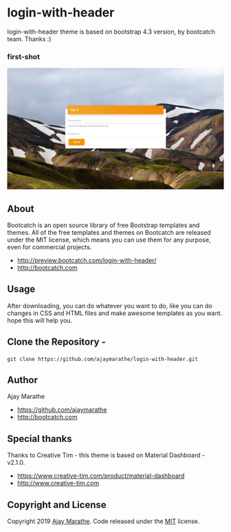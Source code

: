 # login-with-header
login-with-header theme is based on bootstrap 4.3 version, by bootcatch team. Thanks :)

### first-shot
[![login-with-header](https://github.com/ajaymarathe/login-with-header/blob/master/assets/img/login-with-header.png)](http://preview.bootcatch.com/login-with-header/)

## About

Bootcatch is an open source library of free Bootstrap templates and themes. All of the free templates and themes on Bootcatch are released under the MIT license, which means you can use them for any purpose, even for commercial projects.

* http://preview.bootcatch.com/login-with-header/
* http://bootcatch.com

## Usage

After downloading, you can do whatever you want to do, like you can do changes in CSS and HTML files and make awesome templates as you want.
hope this will help you.

## Clone the Repository -

`git clone https://github.com/ajaymarathe/login-with-header.git  `

## Author

Ajay Marathe

+ https://github.com/ajaymarathe
+ http://bootcatch.com

## Special thanks

Thanks to Creative Tim - this theme is based on Material Dashboard - v2.1.0.
+ https://www.creative-tim.com/product/material-dashboard
+ http://www.creative-tim.com

## Copyright and License

Copyright 2019 [Ajay Marathe](https://github.com/ajaymarathe). Code released under the [MIT](https://github.com/ajaymarathe/bootstrap-simple-blog/blob/master/LICENSE) license.
